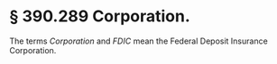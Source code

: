 # § 390.289   Corporation.

The terms *Corporation* and *FDIC* mean the Federal Deposit Insurance Corporation.




